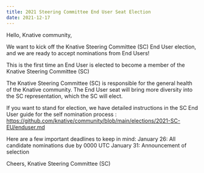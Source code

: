 ```yaml
---
title: 2021 Steering Committee End User Seat Election
date: 2021-12-17
---
```


Hello, Knative community,

We want to kick off the Knative Steering Committee (SC) End User election, and we are ready to accept nominations from End Users!

This is the first time an End User is elected to become a member of the Knative Steering Committee (SC)

The Knative Steering Committee (SC) is responsible for the general health of the Knative community. The End User seat will bring more diversity into the SC representation, which the SC will elect.

If you want to stand for election, we have detailed instructions in the SC End User guide for the self nomination process :
https://github.com/knative/community/blob/main/elections/2021-SC-EU/enduser.md

Here are a few important deadlines to keep in mind:
January 26: All candidate nominations due by 0000 UTC
January 31: Announcement of selection


Cheers,
Knative Steering Committee (SC)
